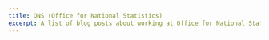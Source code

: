 ```yaml
---
title: ONS (Office for National Statistics)
excerpt: A list of blog posts about working at Office for National Statistics.
---
```

